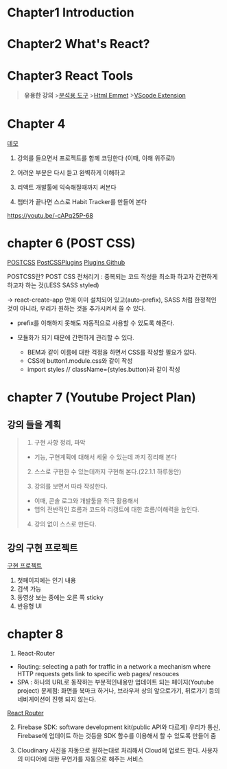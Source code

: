 # Chapter1 Introduction

# Chapter2 What's React?

# Chapter3 React Tools

> **유용한 강의** >[분석용 도구](https://www.youtube.com/watch?v=bS9yTI2fC0w) >[Html Emmet](https://www.youtube.com/watch?v=m7wsrVQsVjI) >[VScode Extension](https://www.youtube.com/watch?v=2UaKfAz-eEI)

# Chapter 4

[데모](https://dream-coding-academy.github.io/react_basic_habit_tracker/)

1. 강의를 들으면서 프로젝트를 함께 코딩한다 (이때, 이해 위주로!)

2. 어려운 부분은 다시 듣고 완벽하게 이해하고

3. 리액트 개발툴에 익숙해질때까지 써본다

4. 챕터가 끝나면 스스로 Habit Tracker를 만들어 본다

https://youtu.be/-cAPq25P-68

# chapter 6 (POST CSS)

[POSTCSS](https://postcss.org)
[PostCSSPlugins](https://www.postcss.parts/)
[Plugins Github](https://github.com/postcss/postcss/blob/master/docs/plugins.md)

POSTCSS란? POST CSS 전처리기 : 중복되는 코드 작성을 최소화 하고자 간편하게 하고자 하는 것(LESS SASS styled)

-> react-create-app 안에 이미 설치되어 있고(auto-prefix), SASS 처럼 한정적인 것이 아니라, 우리가 원하는 것을 추가시켜서 쓸 수 있다.

- prefix를 이해하지 못해도 자동적으로 사용할 수 있도록 해준다.

- 모듈화가 되기 때문에 간편하게 관리할 수 있다.
  - BEM과 같이 이름에 대한 걱정을 하면서 CSS를 작성할 필요가 없다.
  - CSS에 button1.module.css와 같이 작성
  - import styles // className={styles.button}과 같이 작성

# chapter 7 (Youtube Project Plan)

## 강의 들을 계획

>1. 구현 사항 정리, 파악
>
> - 기능, 구현계획에 대해서 세울 수 있는데 까지 정리해 본다
>
>2. 스스로 구현한 수 있는데까지 구현해 본다.(22.1.1 하루동안)
>
>3. 강의를 보면서 따라 작성한다.
>
> - 이때, 콘솔 로그와 개발툴을 적극 활용해서
> - 앱의 전반적인 흐름과 코드와 리갱트에 대한 흐름/이해력을 높인다.
>
>4. 강의 없이 스스로 만든다.

## 강의 구현 프로젝트
[구현 프로젝트](https://academy.dream-coding.com/courses/take/react-basic/lessons/16380990-7-2)

1. 첫페이지에는 인기 내용
2. 검색 가능
3. 동영상 보는 중에는 오른 쪽 sticky
4. 반응형 UI

# chapter 8 
1. React-Router
- Routing: selecting a path for traffic in a network
a mechanism where HTTP requests gets link to specific web pages/ resouces
- SPA : 하나의 URL로 동작하는 부분적인내용만 업데이트 되는 페이지(Youtube project)
문제점: 화면을 북마크 하거나, 브라우저 상의 앞으로가기, 뒤로가기 등의 네비게이션이 진행 되지 않는다.


[React Router]()

2. Firebase
SDK: software development kit(public API와 다르게)
우리가 통신, Firebase에 업데이트 하는 것등을 SDK 함수를 이용해서 할 수 있도록 만들어 줌

3. Cloudinary
사진을 자동으로 원하는대로 처리해서 Cloud에 업로드 한다.
사용자의 미디어에 대한 무언가를 자동으로 해주는 서비스